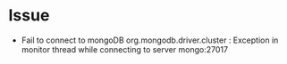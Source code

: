 # Issue
* Fail to connect to mongoDB
org.mongodb.driver.cluster               : Exception in monitor thread while connecting to server mongo:27017
